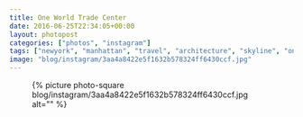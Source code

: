 ```yaml
---
title: One World Trade Center
date: 2016-06-25T22:34:05+00:00
layout: photopost
categories: ["photos", "instagram"]
tags: ["newyork", "manhattan", "travel", "architecture", "skyline", "oneworldtradecenter"]
image: "blog/instagram/3aa4a8422e5f1632b578324ff6430ccf.jpg"
---
```


<figure class="photo photo--square">
  {% picture photo-square blog/instagram/3aa4a8422e5f1632b578324ff6430ccf.jpg alt="" %}
</figure>


